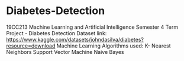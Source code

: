 # Diabetes-Detection
19CC213 Machine Learning and Artificial Intelligence Semester 4 Term Project - Diabetes Detection
Dataset link: https://www.kaggle.com/datasets/johndasilva/diabetes?resource=download
Machine Learning Algorithms used:
    K- Nearest Neighbors
    Support Vector Machine
    Naive Bayes
